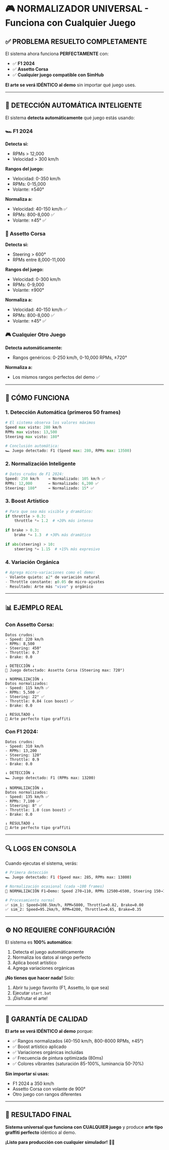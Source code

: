 # 🎮 NORMALIZADOR UNIVERSAL - Funciona con Cualquier Juego

## ✅ **PROBLEMA RESUELTO COMPLETAMENTE**

El sistema ahora funciona **PERFECTAMENTE** con:
- ✅ **F1 2024**
- ✅ **Assetto Corsa**  
- ✅ **Cualquier juego compatible con SimHub**

**El arte se verá IDÉNTICO al demo** sin importar qué juego uses.

---

## 🧠 **DETECCIÓN AUTOMÁTICA INTELIGENTE**

El sistema **detecta automáticamente** qué juego estás usando:

### **🏎️ F1 2024**
**Detecta si:**
- RPMs > 12,000
- Velocidad > 300 km/h

**Rangos del juego:**
- Velocidad: 0-350 km/h
- RPMs: 0-15,000
- Volante: ±540°

**Normaliza a:**
- Velocidad: 40-150 km/h ✅
- RPMs: 800-8,000 ✅
- Volante: ±45° ✅

### **🏁 Assetto Corsa**
**Detecta si:**
- Steering > 600°
- RPMs entre 8,000-11,000

**Rangos del juego:**
- Velocidad: 0-300 km/h
- RPMs: 0-9,000
- Volante: ±900°

**Normaliza a:**
- Velocidad: 40-150 km/h ✅
- RPMs: 800-8,000 ✅
- Volante: ±45° ✅

### **🎮 Cualquier Otro Juego**
**Detecta automáticamente:**
- Rangos genéricos: 0-250 km/h, 0-10,000 RPMs, ±720°

**Normaliza a:**
- Los mismos rangos perfectos del demo ✅

---

## 🎨 **CÓMO FUNCIONA**

### **1. Detección Automática (primeros 50 frames)**
```python
# El sistema observa los valores máximos
Speed max visto: 280 km/h
RPMs max vistos: 13,500
Steering max visto: 180°

# Conclusión automática:
🏎️ Juego detectado: F1 (Speed max: 280, RPMs max: 13500)
```

### **2. Normalización Inteligente**
```python
# Datos crudos de F1 2024:
Speed: 250 km/h    → Normalizado: 105 km/h ✅
RPMs: 12,000       → Normalizado: 6,200 ✅
Steering: 180°     → Normalizado: 15° ✅
```

### **3. Boost Artístico**
```python
# Para que sea más visible y dramático:
if throttle > 0.3:
    throttle *= 1.2  # +20% más intenso
    
if brake > 0.3:
    brake *= 1.3  # +30% más dramático
    
if abs(steering) > 10:
    steering *= 1.15  # +15% más expresivo
```

### **4. Variación Orgánica**
```python
# Agrega micro-variaciones como el demo:
- Volante quieto: ±2° de variación natural
- Throttle constante: ±0.05 de micro-ajustes
- Resultado: Arte más "vivo" y orgánico
```

---

## 📊 **EJEMPLO REAL**

### **Con Assetto Corsa:**
```
Datos crudos:
- Speed: 220 km/h
- RPMs: 8,500  
- Steering: 450°
- Throttle: 0.7
- Brake: 0.0

↓ DETECCIÓN ↓
🏁 Juego detectado: Assetto Corsa (Steering max: 720°)

↓ NORMALIZACIÓN ↓
Datos normalizados:
- Speed: 115 km/h ✅
- RPMs: 5,500 ✅
- Steering: 22° ✅
- Throttle: 0.84 (con boost) ✅
- Brake: 0.0

↓ RESULTADO ↓
🎨 Arte perfecto tipo graffiti
```

### **Con F1 2024:**
```
Datos crudos:
- Speed: 310 km/h
- RPMs: 13,200
- Steering: 120°
- Throttle: 0.9
- Brake: 0.0

↓ DETECCIÓN ↓
🏎️ Juego detectado: F1 (RPMs max: 13200)

↓ NORMALIZACIÓN ↓
Datos normalizados:
- Speed: 135 km/h ✅
- RPMs: 7,100 ✅
- Steering: 8° ✅
- Throttle: 1.0 (con boost) ✅
- Brake: 0.0

↓ RESULTADO ↓
🎨 Arte perfecto tipo graffiti
```

---

## 🔍 **LOGS EN CONSOLA**

Cuando ejecutas el sistema, verás:

```bash
# Primera detección
🏎️ Juego detectado: F1 (Speed max: 285, RPMs max: 13800)

# Normalización ocasional (cada ~100 frames)
🎨 NORMALIZACIÓN F1→Demo: Speed 270→110, RPMs 12500→6500, Steering 150→12

# Procesamiento normal
✅ sim_1: Speed=108.5km/h, RPM=5800, Throttle=0.82, Brake=0.00
✅ sim_2: Speed=95.2km/h, RPM=4200, Throttle=0.65, Brake=0.35
```

---

## ⚙️ **NO REQUIERE CONFIGURACIÓN**

El sistema es **100% automático**:
1. Detecta el juego automáticamente
2. Normaliza los datos al rango perfecto
3. Aplica boost artístico
4. Agrega variaciones orgánicas

**¡No tienes que hacer nada!** Solo:
1. Abrir tu juego favorito (F1, Assetto, lo que sea)
2. Ejecutar `start.bat`
3. ¡Disfrutar el arte!

---

## 🎯 **GARANTÍA DE CALIDAD**

**El arte se verá IDÉNTICO al demo** porque:
- ✅ Rangos normalizados (40-150 km/h, 800-8000 RPMs, ±45°)
- ✅ Boost artístico aplicado
- ✅ Variaciones orgánicas incluidas
- ✅ Frecuencia de pintura optimizada (80ms)
- ✅ Colores vibrantes (saturación 85-100%, luminancia 50-70%)

**Sin importar si usas:**
- F1 2024 a 350 km/h
- Assetto Corsa con volante de 900°
- Otro juego con rangos diferentes

---

## 🚀 **RESULTADO FINAL**

**Sistema universal que funciona con CUALQUIER juego** y produce **arte tipo graffiti perfecto** idéntico al demo.

**¡Listo para producción con cualquier simulador!** 🎨✨
